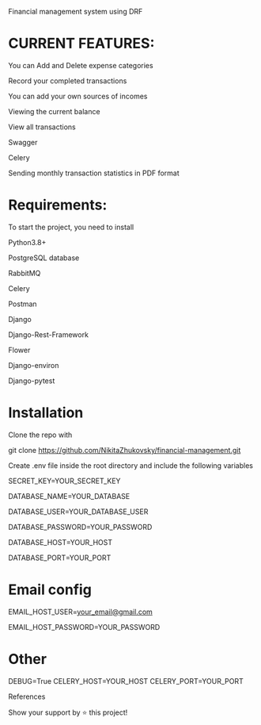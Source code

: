 Financial management system using DRF
                                                     

# CURRENT FEATURES:

You can Add and Delete expense categories

Record your completed transactions

You can add your own sources of incomes

Viewing the current balance

View all transactions

Swagger

Celery

Sending monthly transaction statistics in PDF format



# Requirements:

To start the project, you need to install

Python3.8+

PostgreSQL database

RabbitMQ

Celery

Postman

Django

Django-Rest-Framework

Flower

Django-environ

Django-pytest

# Installation
Clone the repo with

git clone https://github.com/NikitaZhukovsky/financial-management.git

Create .env file inside the root directory and include the following variables

SECRET_KEY=YOUR_SECRET_KEY

DATABASE_NAME=YOUR_DATABASE

DATABASE_USER=YOUR_DATABASE_USER

DATABASE_PASSWORD=YOUR_PASSWORD

DATABASE_HOST=YOUR_HOST

DATABASE_PORT=YOUR_PORT


# Email config

EMAIL_HOST_USER=your_email@gmail.com

EMAIL_HOST_PASSWORD=YOUR_PASSWORD



# Other

DEBUG=True
CELERY_HOST=YOUR_HOST
CELERY_PORT=YOUR_PORT


References

Show your support by ⭐️ this project!
